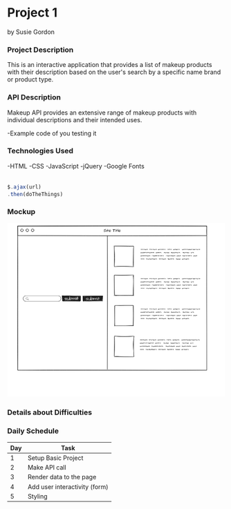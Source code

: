 # Project 1
by Susie Gordon

### **Project Description**
This is an interactive application that provides a list of makeup products with their description based on the user's search by a specific name brand or product type.

### **API Description**
Makeup API provides an extensive range of makeup products with individual descriptions and their intended uses.

-Example code of you testing it

### **Technologies Used**
-HTML
-CSS
-JavaScript
-jQuery
-Google Fonts

```js

$.ajax(url)
.then(doTheThings)

```

### **Mockup**

![Mockup Image](./img/mockup.png)


### **Details about Difficulties**


### **Daily Schedule**

|  Day  |  Task  |
|-------|--------|
| 1 | Setup Basic Project |
| 2 | Make API call |
| 3 | Render data to the page |
| 4 | Add user interactivity (form) |
| 5 | Styling |
